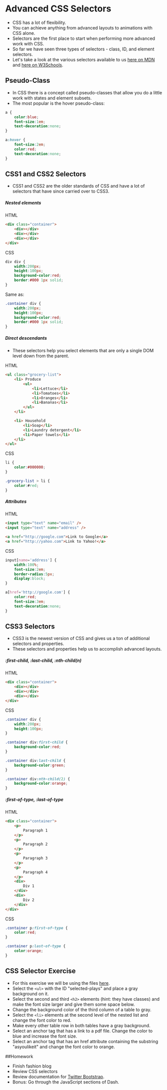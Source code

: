 # Advanced CSS Selectors
- CSS has a lot of flexibility.
- You can achieve anything from advanced layouts to animations with CSS alone.
- Selectors are the first place to start when performing more advanced work with CSS.
- So far we have seen three types of selectors - class, ID, and element selectors.
- Let's take a look at the various selectors available to us [here on MDN](https://developer.mozilla.org/en-US/docs/Web/Guide/CSS/Getting_started/Selectors) and [here on W3Schools](http://www.w3schools.com/cssref/css_selectors.asp).

## Pseudo-Class
- In CSS there is a concept called pseudo-classes that allow you do a little work with states and element subsets.
- The most popular is the hover pseudo-class:

```css
a {
	color:blue;
	font-size:1em;
	text-decoration:none;
}

a:hover {
	font-size:2em;
	color:red;
	text-decoration:none;
}
```

## CSS1 and CSS2 Selectors
- CSS1 and CSS2 are the older standards of CSS and have a lot of selectors that have since carried over to CSS3.

##### Nested elements

HTML

```html
<div class="container">
	<div></div>
	<div></div>
	<div></div>
</div>
```

CSS

```css
div div {
	width:200px;
	height:100px;
	background-color:red;
	border:#000 1px solid;
}
```

Same as:

```css
.container div {
	width:200px;
	height:100px;
	background-color:red;
	border:#000 1px solid;
}
```

##### Direct descendants
- These selectors help you select elements that are only a single DOM level down from the parent.

HTML

```html
<ul class="grocery-list">
	<li> Produce
		<ul>
			<li>Lettuce</li>
			<li>Tomatoes</li>
			<li>Oranges</li>
			<li>Bananas</li>
		</ul>
	</li>

	<li> Household
		<li>Soap</li>
		<li>Laundry detergent</li>
		<li>Paper towels</li>
	</li>
</ul>
```

CSS

```css
li {
	color:#000000;
}

.grocery-list > li {
	color:#red;
}
```

##### Attributes

HTML

```html
<input type="text" name="email" />
<input type="text" name="address" />

<a href="http://google.com">Link to Google</a>
<a href="http://yahoo.com">Link to Yahoo!</a>
```

CSS

```css
input[name='address'] {
	width:100%;
	font-size:2em;
	border-radius:5px;
	display:block;
}

a[href='http://google.com'] {
	color:red;
	font-size:3em;
	text-decoration:none;
}
```

## CSS3 Selectors
- CSS3 is the newest version of CSS and gives us a ton of additional selectors and properties.
- These selectors and properties help us to accomplish advanced layouts.

##### :first-child, :last-child, :nth-child(n)

HTML

```html
<div class="container">
	<div></div>
	<div></div>
	<div></div>
</div>
```

CSS

```css
.container div {
	width:200px;
	height:100px;
}

.container div:first-child {
	background-color:red;
}

.container div:last-child {
	background-color:green;
}

.container div:nth-child(2) {
	background-color:orange;
}
```

##### :first-of-type, :last-of-type

HTML

```html
<div class="container">
	<p>
		Paragraph 1
	</p>
	<p>
		Paragraph 2
	</p>
	<p>
		Paragraph 3
	</p>
	<p>
		Paragraph 4
	</p>
	<div>
		Div 1
	</div>
	<div>
		Div 2
	</div>
</div>
```

CSS

```css
.container p:first-of-type {
	color:red;
}

.container p:last-of-type {
	color:orange;
}
```

## CSS Selector Exercise
- For this exercise we will be using the files [here](shakespeares_plays/).
- Select the `<ul>` with the ID "selected-plays" and place a gray background on it.
- Select the second and third `<h2>` elements (hint: they have classes) and make the font size larger and give them some space below.
- Change the background color of the third column of a table to gray.
- Select the `<li>` elements at the second level of the nested list and change the font color to red.
- Make every other table row in both tables have a gray background.
- Select an anchor tag that has a link to a pdf file. Change the color to blue and increase the font size.
- Select an anchor tag that has an href attribute containing the substring "asyoulikeit" and change the font color to orange.

##Homework
- Finish fashion blog
- Review CSS selectors
- Review documentation for [Twitter Bootstrap](http://getbootstrap.com/).
- Bonus: Go through the JavaScript sections of Dash.

